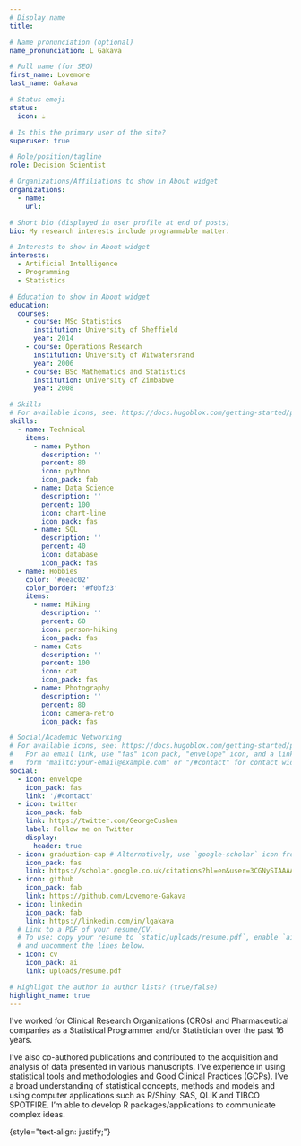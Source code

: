 ```yaml
---
# Display name
title: 

# Name pronunciation (optional)
name_pronunciation: L Gakava

# Full name (for SEO)
first_name: Lovemore
last_name: Gakava

# Status emoji
status:
  icon: ☕️

# Is this the primary user of the site?
superuser: true

# Role/position/tagline
role: Decision Scientist

# Organizations/Affiliations to show in About widget
organizations:
  - name: 
    url: 

# Short bio (displayed in user profile at end of posts)
bio: My research interests include programmable matter.

# Interests to show in About widget
interests:
  - Artificial Intelligence
  - Programming
  - Statistics

# Education to show in About widget
education:
  courses:
    - course: MSc Statistics
      institution: University of Sheffield
      year: 2014
    - course: Operations Research
      institution: University of Witwatersrand
      year: 2006
    - course: BSc Mathematics and Statistics
      institution: University of Zimbabwe
      year: 2008

# Skills
# For available icons, see: https://docs.hugoblox.com/getting-started/page-builder/#icons
skills:
  - name: Technical
    items:
      - name: Python
        description: ''
        percent: 80
        icon: python
        icon_pack: fab
      - name: Data Science
        description: ''
        percent: 100
        icon: chart-line
        icon_pack: fas
      - name: SQL
        description: ''
        percent: 40
        icon: database
        icon_pack: fas
  - name: Hobbies
    color: '#eeac02'
    color_border: '#f0bf23'
    items:
      - name: Hiking
        description: ''
        percent: 60
        icon: person-hiking
        icon_pack: fas
      - name: Cats
        description: ''
        percent: 100
        icon: cat
        icon_pack: fas
      - name: Photography
        description: ''
        percent: 80
        icon: camera-retro
        icon_pack: fas

# Social/Academic Networking
# For available icons, see: https://docs.hugoblox.com/getting-started/page-builder/#icons
#   For an email link, use "fas" icon pack, "envelope" icon, and a link in the
#   form "mailto:your-email@example.com" or "/#contact" for contact widget.
social:
  - icon: envelope
    icon_pack: fas
    link: '/#contact'
  - icon: twitter
    icon_pack: fab
    link: https://twitter.com/GeorgeCushen
    label: Follow me on Twitter
    display:
      header: true
  - icon: graduation-cap # Alternatively, use `google-scholar` icon from `ai` icon pack
    icon_pack: fas
    link: https://scholar.google.co.uk/citations?hl=en&user=3CGNySIAAAAJ
  - icon: github
    icon_pack: fab
    link: https://github.com/Lovemore-Gakava
  - icon: linkedin
    icon_pack: fab
    link: https://linkedin.com/in/lgakava
  # Link to a PDF of your resume/CV.
  # To use: copy your resume to `static/uploads/resume.pdf`, enable `ai` icons in `params.yaml`,
  # and uncomment the lines below.
  - icon: cv
    icon_pack: ai
    link: uploads/resume.pdf

# Highlight the author in author lists? (true/false)
highlight_name: true
---
```


I've worked for Clinical Research Organizations (CROs) and Pharmaceutical companies as a Statistical Programmer and/or Statistician over the past 16 years. 

I've also co-authored publications and contributed to the acquisition and analysis of data presented in various manuscripts. I've experience in using statistical tools and methodologies and Good Clinical Practices (GCPs). I’ve a broad understanding of statistical concepts, methods and models and using computer applications such as R/Shiny, SAS, QLIK and TIBCO SPOTFIRE. I’m able to develop R packages/applications to communicate complex ideas.

{style="text-align: justify;"}
